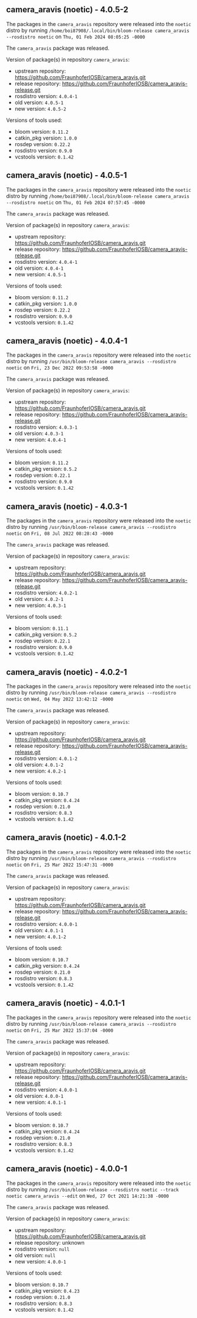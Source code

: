 ## camera_aravis (noetic) - 4.0.5-2

The packages in the `camera_aravis` repository were released into the `noetic` distro by running `/home/boi87908/.local/bin/bloom-release camera_aravis --rosdistro noetic` on `Thu, 01 Feb 2024 08:05:25 -0000`

The `camera_aravis` package was released.

Version of package(s) in repository `camera_aravis`:

- upstream repository: https://github.com/FraunhoferIOSB/camera_aravis.git
- release repository: https://github.com/FraunhoferIOSB/camera_aravis-release.git
- rosdistro version: `4.0.4-1`
- old version: `4.0.5-1`
- new version: `4.0.5-2`

Versions of tools used:

- bloom version: `0.11.2`
- catkin_pkg version: `1.0.0`
- rosdep version: `0.22.2`
- rosdistro version: `0.9.0`
- vcstools version: `0.1.42`


## camera_aravis (noetic) - 4.0.5-1

The packages in the `camera_aravis` repository were released into the `noetic` distro by running `/home/boi87908/.local/bin/bloom-release camera_aravis --rosdistro noetic` on `Thu, 01 Feb 2024 07:57:45 -0000`

The `camera_aravis` package was released.

Version of package(s) in repository `camera_aravis`:

- upstream repository: https://github.com/FraunhoferIOSB/camera_aravis.git
- release repository: https://github.com/FraunhoferIOSB/camera_aravis-release.git
- rosdistro version: `4.0.4-1`
- old version: `4.0.4-1`
- new version: `4.0.5-1`

Versions of tools used:

- bloom version: `0.11.2`
- catkin_pkg version: `1.0.0`
- rosdep version: `0.22.2`
- rosdistro version: `0.9.0`
- vcstools version: `0.1.42`


## camera_aravis (noetic) - 4.0.4-1

The packages in the `camera_aravis` repository were released into the `noetic` distro by running `/usr/bin/bloom-release camera_aravis --rosdistro noetic` on `Fri, 23 Dec 2022 09:53:58 -0000`

The `camera_aravis` package was released.

Version of package(s) in repository `camera_aravis`:

- upstream repository: https://github.com/FraunhoferIOSB/camera_aravis.git
- release repository: https://github.com/FraunhoferIOSB/camera_aravis-release.git
- rosdistro version: `4.0.3-1`
- old version: `4.0.3-1`
- new version: `4.0.4-1`

Versions of tools used:

- bloom version: `0.11.2`
- catkin_pkg version: `0.5.2`
- rosdep version: `0.22.1`
- rosdistro version: `0.9.0`
- vcstools version: `0.1.42`


## camera_aravis (noetic) - 4.0.3-1

The packages in the `camera_aravis` repository were released into the `noetic` distro by running `/usr/bin/bloom-release camera_aravis --rosdistro noetic` on `Fri, 08 Jul 2022 08:28:43 -0000`

The `camera_aravis` package was released.

Version of package(s) in repository `camera_aravis`:

- upstream repository: https://github.com/FraunhoferIOSB/camera_aravis.git
- release repository: https://github.com/FraunhoferIOSB/camera_aravis-release.git
- rosdistro version: `4.0.2-1`
- old version: `4.0.2-1`
- new version: `4.0.3-1`

Versions of tools used:

- bloom version: `0.11.1`
- catkin_pkg version: `0.5.2`
- rosdep version: `0.22.1`
- rosdistro version: `0.9.0`
- vcstools version: `0.1.42`


## camera_aravis (noetic) - 4.0.2-1

The packages in the `camera_aravis` repository were released into the `noetic` distro by running `/usr/bin/bloom-release camera_aravis --rosdistro noetic` on `Wed, 04 May 2022 13:42:12 -0000`

The `camera_aravis` package was released.

Version of package(s) in repository `camera_aravis`:

- upstream repository: https://github.com/FraunhoferIOSB/camera_aravis.git
- release repository: https://github.com/FraunhoferIOSB/camera_aravis-release.git
- rosdistro version: `4.0.1-2`
- old version: `4.0.1-2`
- new version: `4.0.2-1`

Versions of tools used:

- bloom version: `0.10.7`
- catkin_pkg version: `0.4.24`
- rosdep version: `0.21.0`
- rosdistro version: `0.8.3`
- vcstools version: `0.1.42`


## camera_aravis (noetic) - 4.0.1-2

The packages in the `camera_aravis` repository were released into the `noetic` distro by running `/usr/bin/bloom-release camera_aravis --rosdistro noetic` on `Fri, 25 Mar 2022 15:47:31 -0000`

The `camera_aravis` package was released.

Version of package(s) in repository `camera_aravis`:

- upstream repository: https://github.com/FraunhoferIOSB/camera_aravis.git
- release repository: https://github.com/FraunhoferIOSB/camera_aravis-release.git
- rosdistro version: `4.0.0-1`
- old version: `4.0.1-1`
- new version: `4.0.1-2`

Versions of tools used:

- bloom version: `0.10.7`
- catkin_pkg version: `0.4.24`
- rosdep version: `0.21.0`
- rosdistro version: `0.8.3`
- vcstools version: `0.1.42`


## camera_aravis (noetic) - 4.0.1-1

The packages in the `camera_aravis` repository were released into the `noetic` distro by running `/usr/bin/bloom-release camera_aravis --rosdistro noetic` on `Fri, 25 Mar 2022 15:37:04 -0000`

The `camera_aravis` package was released.

Version of package(s) in repository `camera_aravis`:

- upstream repository: https://github.com/FraunhoferIOSB/camera_aravis.git
- release repository: https://github.com/FraunhoferIOSB/camera_aravis-release.git
- rosdistro version: `4.0.0-1`
- old version: `4.0.0-1`
- new version: `4.0.1-1`

Versions of tools used:

- bloom version: `0.10.7`
- catkin_pkg version: `0.4.24`
- rosdep version: `0.21.0`
- rosdistro version: `0.8.3`
- vcstools version: `0.1.42`


## camera_aravis (noetic) - 4.0.0-1

The packages in the `camera_aravis` repository were released into the `noetic` distro by running `/usr/bin/bloom-release --rosdistro noetic --track noetic camera_aravis --edit` on `Wed, 27 Oct 2021 14:21:38 -0000`

The `camera_aravis` package was released.

Version of package(s) in repository `camera_aravis`:

- upstream repository: https://github.com/FraunhoferIOSB/camera_aravis.git
- release repository: unknown
- rosdistro version: `null`
- old version: `null`
- new version: `4.0.0-1`

Versions of tools used:

- bloom version: `0.10.7`
- catkin_pkg version: `0.4.23`
- rosdep version: `0.21.0`
- rosdistro version: `0.8.3`
- vcstools version: `0.1.42`
